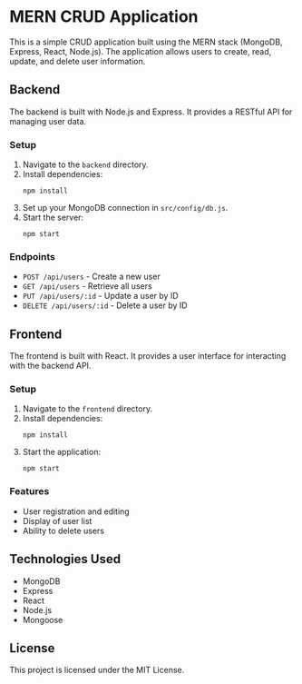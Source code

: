 # MERN CRUD Application

This is a simple CRUD application built using the MERN stack (MongoDB, Express, React, Node.js). The application allows users to create, read, update, and delete user information.

## Backend

The backend is built with Node.js and Express. It provides a RESTful API for managing user data.

### Setup

1. Navigate to the `backend` directory.
2. Install dependencies:
   ```
   npm install
   ```
3. Set up your MongoDB connection in `src/config/db.js`.
4. Start the server:
   ```
   npm start
   ```

### Endpoints

- `POST /api/users` - Create a new user
- `GET /api/users` - Retrieve all users
- `PUT /api/users/:id` - Update a user by ID
- `DELETE /api/users/:id` - Delete a user by ID

## Frontend

The frontend is built with React. It provides a user interface for interacting with the backend API.

### Setup

1. Navigate to the `frontend` directory.
2. Install dependencies:
   ```
   npm install
   ```
3. Start the application:
   ```
   npm start
   ```

### Features

- User registration and editing
- Display of user list
- Ability to delete users

## Technologies Used

- MongoDB
- Express
- React
- Node.js
- Mongoose

## License

This project is licensed under the MIT License.